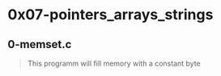 # 0x07-pointers_arrays_strings
 
## 0-memset.c
> This programm will fill memory with a constant byte
